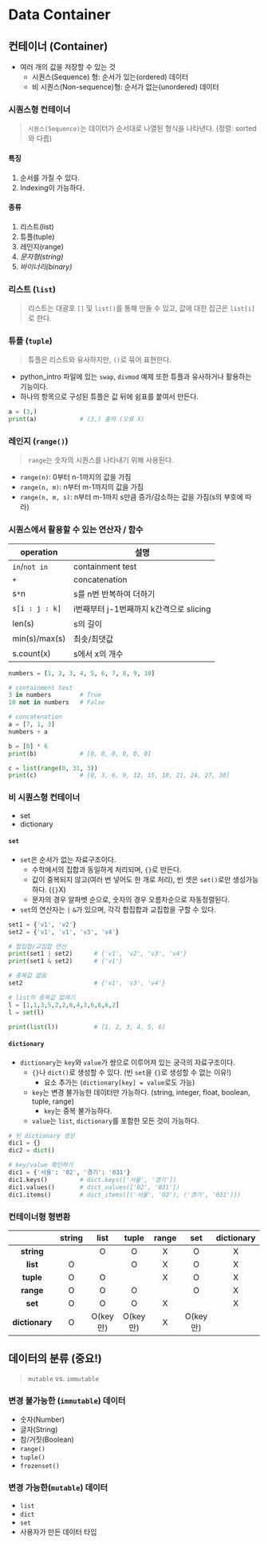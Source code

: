 #  Data Container

## 컨테이너 (Container)

- 여러 개의 값을 저장할 수 있는 것
  - 시퀀스(Sequence) 형: 순서가 있는(ordered) 데이터
  - 비 시퀀스(Non-sequence)형: 순서가 없는(unordered) 데이터

### 시퀀스형 컨테이너

> `시퀀스(Sequence)`는 데이터가 순서대로 나열된 형식을 나타낸다. (정렬: sorted와 다름)

#### 특징

1. 순서를 가질 수 있다.
2. Indexing이 가능하다.

#### 종류

1. 리스트(list)
2. 튜플(tuple)
3. 레인지(range)
4. *문자형(string)* 
5. *바이너리(binary)*

### 리스트 (`list`)

> 리스트는 대괄호 `[]` 및 `list()`를 통해 만들 수 있고, 값에 대한 접근은 `list[i]`로 한다.

### 튜플 (`tuple`)

> 튜플은 리스트와 유사하지만, `()`로 묶어 표현한다.

- python_intro 파일에 있는 `swap`, `divmod` 예제 또한 튜플과 유사하거나 활용하는 기능이다.
- 하나의 항목으로 구성된 튜플은 값 뒤에 쉼표를 붙여서 만든다.

```python
a = (3,)
print(a)			# (3,) 출력 (오류 X)
```

### 레인지 (`range()`)

> `range`는 숫자의 시퀀스를 나타내기 위해 사용된다.

- `range(n)`: 0부터 n-1까지의 값을 가짐
- `range(n, m)`: n부터 m-1까지의 값을 가짐
- `range(n, m, s)`: n부터 m-1까지 s만큼 증가/감소하는 값을 가짐(s의 부호에 따라)

### 시퀀스에서 활용할 수 있는 연산자 / 함수

| operation      | 설명                                    |
| -------------- | --------------------------------------- |
| `in`/`not in`  | containment test                        |
| `+`            | concatenation                           |
| s`*`n          | s를 n번 반복하여 더하기                 |
| `s[i : j : k]` | i번째부터 j-1번째까지 k간격으로 slicing |
| len(s)         | s의 길이                                |
| min(s)/max(s)  | 최솟/최댓값                             |
| s.count(x)     | s에서 x의 개수                          |

```python
numbers = [1, 2, 3, 4, 5, 6, 7, 8, 9, 10]

# containment test
3 in numbers		# True
10 not in numbers	# False

# concatenation
a = [7, 1, 3]
numbers + a

b = [0] * 6
print(b)			# [0, 0, 0, 0, 0, 0]

c = list(range(0, 31, 3))
print(c)			# [0, 3, 6, 9, 12, 15, 18, 21, 24, 27, 30]
```

### 비 시퀀스형 컨테이너

- set
- dictionary

#### `set`

- `set`은 순서가 없는 자료구조이다.
  - 수학에서의 집합과 동일하게 처리되며, `{}`로 만든다.
  - 값이 중복되지 않고(여러 번 넣어도 한 개로 처리), 빈 셋은 `set()`로만 생성가능하다. (`{}`X)
  - 문자의 경우 알파벳 순으로, 숫자의 경우 오름차순으로 자동정렬된다.
- `set`의 연산자는 `|` `&`가 있으며, 각각 합집합과 교집합을 구할 수 있다.

```python
set1 = {'v1', 'v2'}
set2 = {'v1', 'v1', 'v3', 'v4'}

# 합집합/교집합 연산
print(set1 | set2)		# {'v1', 'v2', 'v3', 'v4'}
print(set1 & set2)		# {'v1'}

# 중복값 없음
set2					# {'v1', 'v3', 'v4'}

# list의 중복값 없애기
l = [1,1,3,5,2,2,6,4,3,6,6,6,2]
l = set(l)

print(list(l))			# [1, 2, 3, 4, 5, 6]
```

#### `dictionary`

- `dictionary`는 `key`와 `value`가 쌍으로 이루어져 있는 궁극의 자료구조이다.
  - `{}`나 `dict()`로 생성할 수 있다. (빈 `set`을 `{}`로 생성할 수 없는 이유!)
    - 요소 추가는 (`dictionary[key] = value`로도 가능)
  - `key`는 변경 불가능한 데이터만 가능하다. (string, integer, float, boolean, tuple, range)
    - `key`는 중복 불가능하다.
  - `value`는 `list`, `dictionary`를 포함한 모든 것이 가능하다.

```python
# 빈 dictionary 생성
dic1 = {}
dic2 = dict()

# key/value 확인하기
dic1 = {'서울': '02', '경기': '031'}
dic1.keys()			# dict.keys(['서울', '경기'])
dic1.values()		# dict_values(['02', '031'])
dic1.items()		# dict_items([('서울', '02'), ('경기', '031')])
```

### 컨테이너형 형변환

|                | string |   list   |  tuple   | range |   set    | dictionary |
| :------------: | :----: | :------: | :------: | :---: | :------: | :--------: |
|   **string**   |        |    O     |    O     |   X   |    O     |     X      |
|    **list**    |   O    |          |    O     |   X   |    O     |     X      |
|   **tuple**    |   O    |    O     |          |   X   |    O     |     X      |
|   **range**    |   O    |    O     |    O     |       |    O     |     X      |
|    **set**     |   O    |    O     |    O     |   X   |          |     X      |
| **dictionary** |   O    | O(key만) | O(key만) |   X   | O(key만) |            |

## 데이터의 분류 **(중요!)**

> `mutable` vs. `immutable`

### 변경 불가능한 (`immutable`) 데이터

- 숫자(Number)
- 글자(String)
- 참/거짓(Boolean)
- `range()`
- `tuple()`
- `frozenset()`

### 변경 가능한(`mutable`) 데이터

- `list`
- `dict`
- `set`
- 사용자가 만든 데이터 타입